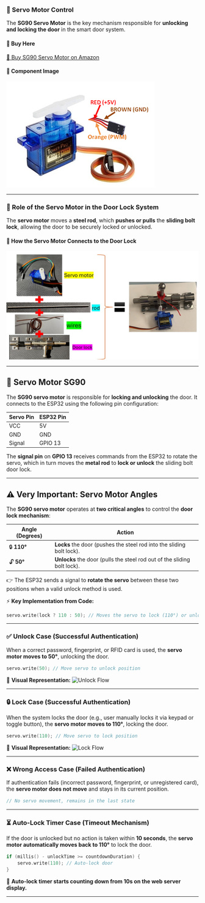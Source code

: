 ### **🔄 Servo Motor Control**
The **SG90 Servo Motor** is the key mechanism responsible for **unlocking and locking the door** in the smart door system.

#### **🛒 Buy Here**
[🔗 Buy SG90 Servo Motor on Amazon](https://www.amazon.co.uk/Geared-Compatible-Arduino-Projects-Raspberry/dp/B0DRFCFWT2/ref=sr_1_1_sspa?dib=eyJ2IjoiMSJ9.eJdCue8wRYZOWumPf2F_0IXqHXtMphoFaz7lwEcx5AAGsoEXelEwz1qYj68epFg2V2RzX17eZ1G3f5mW43nOgJkIu0kb6XxsrfYZH_KZvsb5keTTrhFUUQalPdjmZPPsnP-gfFU4Pr_MsUAUfEbYEuzTYexJKwhEBALoOeM4TvG51fwMXnLN3h9W-_2CKkiYPNupOmsAJeXzfG17BQ0WixMz4237dv3fm0-42A6BAhcWWLofjnhBCYc9SEQvok5p3lXEoeBMW7y1P8x5HGW3OMS4oLmXzLAqS6MCktn5AnU._H4W4-Y0YmUKhS_B8mo606woGC2SVUx41fzAjR6HlNI&dib_tag=se&keywords=servo+sg90&qid=1738209640&sr=8-1-spons&sp_csd=d2lkZ2V0TmFtZT1zcF9hdGY&psc=1) 
#### **📸 Component Image**
![SG90 Servo Motor](https://github.com/Hotsunlok/ESP32-smart-door-system/blob/48c461fd77a8ed1667eb8eb9cc37e306ed4d006d/Servo-Motor-Wires.png) 

---

### **🔑 Role of the Servo Motor in the Door Lock System**
The **servo motor** moves a **steel rod**, which **pushes or pulls** the **sliding bolt lock**, allowing the door to be securely locked or unlocked.

#### **📸 How the Servo Motor Connects to the Door Lock**
![Servo Motor Door Lock Mechanism](https://github.com/Hotsunlok/ESP32-smart-door-system/blob/e42f3587dad0d0657aba5c3ec854f671800a46de/smartdoorsystempics.jpg) 

---
## 🔄 Servo Motor SG90

The **SG90 servo motor** is responsible for **locking and unlocking** the door. It connects to the ESP32 using the following pin configuration:

| **Servo Pin** | **ESP32 Pin** |
|--------------|--------------|
| VCC          | 5V           |
| GND          | GND          |
| Signal       | GPIO 13      |

The **signal pin** on **GPIO 13** receives commands from the ESP32 to rotate the servo, which in turn moves the **metal rod** to **lock or unlock** the sliding bolt door lock.

---
## ⚠️ **Very Important: Servo Motor Angles**
The **SG90 servo motor** operates at **two critical angles** to control the **door lock mechanism**:

| **Angle (Degrees)** | **Action** |
|-------------------|-------------|
| 🔒 **110°**      | **Locks** the door (pushes the steel rod into the sliding bolt lock). |
| 🔓 **50°**       | **Unlocks** the door (pulls the steel rod out of the sliding bolt lock). |

👉 The ESP32 sends a signal to **rotate the servo** between these two positions when a valid unlock method is used.

⚡ **Key Implementation from Code:**
```cpp
servo.write(lock ? 110 : 50); // Moves the servo to lock (110°) or unlock (50°)
```
---
### ✅ Unlock Case (Successful Authentication)
When a correct password, fingerprint, or RFID card is used, the **servo motor moves to 50°**, unlocking the door.

```cpp
servo.write(50); // Move servo to unlock position
```

📌 **Visual Representation:**
![Unlock Flow](docs/servo_unlock.png)

---

### 🔒 Lock Case (Successful Authentication)
When the system locks the door (e.g., user manually locks it via keypad or toggle button), the **servo motor moves to 110°**, locking the door.

```cpp
servo.write(110); // Move servo to lock position
```

📌 **Visual Representation:**
![Lock Flow](docs/servo_lock.png)

---

### ❌ Wrong Access Case (Failed Authentication)
If authentication fails (incorrect password, fingerprint, or unregistered card), the **servo motor does not move** and stays in its current position.

```cpp
// No servo movement, remains in the last state
```

---

### ⏳ Auto-Lock Timer Case (Timeout Mechanism)
If the door is unlocked but no action is taken within **10 seconds**, the **servo motor automatically moves back to 110°** to lock the door.

```cpp
if (millis() - unlockTime >= countdownDuration) {
    servo.write(110); // Auto-lock door
}
```

📌 **Auto-lock timer starts counting down from 10s on the web server display.**

---

